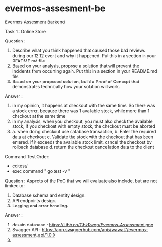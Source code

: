 # evermos-assesment-be
Evermos Assesment Backend

Task 1 : Online Store

Question :
1. Describe what you think happened that caused those bad reviews during our 12.12 event and why it happened. Put this in a section in your README.md file.
2. Based on your analysis, propose a solution that will prevent the incidents from occurring again. Put this in a section in your README.md file.
3. Based on your proposed solution, build a Proof of Concept that demonstrates technically how your solution will work.

Answer :
1. in my opinion, it happens at checkout with the same time. So there was a stock error, because there was 1 available stock, while more than 1 checkout at the same time
2. in my analysis, when you checkout, you must also check the available stock, if you checkout with empty stock, the checkout must be aborted
3.  a. when doing checkout use database transaction,
    b. Enter the required data at checkout
    c. Validate the stock with the checkout that has been entered, if it exceeds the available stock limit, cancel the checkout by rollback database
    d. return the checkout cancellation data to the client
    

Command Test Order:
- cd test/
- exec command " go test -v "


Question :
Aspects of the PoC that we will evaluate also include, but are not limited to:
  1. Database schema and entity design.
  2. API endpoints design.
  3. Logging and error handling.


Answer :
1. desain database : https://i.ibb.co/CbkRwgn/Evermos-Assessment.png
2. Swagger API : https://app.swaggerhub.com/apis/wawat7/evermos-assessment_api/1.0.0
3. 

